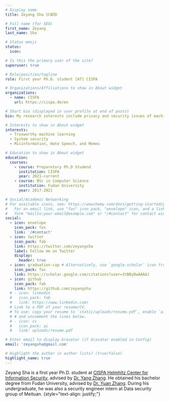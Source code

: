 ```yaml
---
# Display name
title: Zeyang Sha 沙泽阳

# Full name (for SEO)
first_name: Zeyang
last_name: Sha

# Status emoji
status:
  icon: 

# Is this the primary user of the site?
superuser: true

# Role/position/tagline
role: First year Ph.D. student [AT] CISPA

# Organizations/Affiliations to show in About widget
organizations:
  - name: CISPA
    url: https://cispa.de/en

# Short bio (displayed in user profile at end of posts)
bio: My research interests include privacy and security issues of machine learning models.

# Interests to show in About widget
interests:
  - Trusworthy machine learning
  - System security
  - Misinformation, Hate Speech, and Memes

# Education to show in About widget
education:
  courses:
    - course: Preparetory Ph.D Studend
      institution: CISPA
      year: 2021-current
    - course: BSc in Computer Science
      institution: Fudan University
      year: 2017-2021

# Social/Academic Networking
# For available icons, see: https://wowchemy.com/docs/getting-started/page-builder/#icons
#   For an email link, use "fas" icon pack, "envelope" icon, and a link in the
#   form "mailto:your-email@example.com" or "/#contact" for contact widget.
social:
  - icon: envelope
    icon_pack: fas
    link: '/#contact'
  - icon: twitter
    icon_pack: fab
    link: https://twitter.com/zeyangsha
    label: Follow me on Twitter
    display:
      header: true
  - icon: graduation-cap # Alternatively, use `google-scholar` icon from `ai` icon pack
    icon_pack: fas
    link: https://scholar.google.com/citations?user=3tBByDwAAAAJ
  - icon: github
    icon_pack: fab
    link: https://github.com/zeyangsha
  # - icon: linkedin
  #   icon_pack: fab
  #   link: https://www.linkedin.com/
  # Link to a PDF of your resume/CV.
  # To use: copy your resume to `static/uploads/resume.pdf`, enable `ai` icons in `params.yaml`,
  # # and uncomment the lines below.
  # - icon: cv
  #   icon_pack: ai
  #   link: uploads/resume.pdf

# Enter email to display Gravatar (if Gravatar enabled in Config)
email: 'zeyangsha@gmail.com'

# Highlight the author in author lists? (true/false)
highlight_name: true
---
```


Zeyang Sha is a first year Ph.D. student at [CISPA Helmhltz Center for Information Security](https://cispa.de/), advised by [Dr. Yang Zhang](https://yangzhangalmo.github.io/). He obtained his bachelor degree from Fudan University, advised by [Dr. Yuan Zhang](https://yuanxzhang.github.io/). During his undergraduate, he was also a security engineer intern at Data security group of Meituan.
{style="text-align: justify;"}
